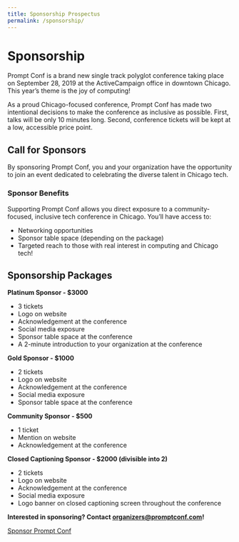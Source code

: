 ```yaml
---
title: Sponsorship Prospectus
permalink: /sponsorship/
---
```


# Sponsorship

Prompt Conf is a brand new single track polyglot conference taking place on September 28, 2019 at the ActiveCampaign office in downtown Chicago. This year’s theme is the joy of computing! 

As a proud Chicago-focused conference, Prompt Conf has made two intentional decisions to make the conference as inclusive as possible. First, talks will be only 10 minutes long. Second, conference tickets will be kept at a low, accessible price point. 

## Call for Sponsors

By sponsoring Prompt Conf, you and your organization have the opportunity to join an event dedicated to celebrating the diverse talent in Chicago tech. 

### Sponsor Benefits

Supporting Prompt Conf allows you direct exposure to a community-focused, inclusive tech conference in Chicago. You’ll have access to:
- Networking opportunities
- Sponsor table space (depending on the package)
- Targeted reach to those with real interest in computing and Chicago tech!

## Sponsorship Packages

**Platinum Sponsor - $3000**
- 3 tickets
- Logo on website
- Acknowledgement at the conference
- Social media exposure
- Sponsor table space at the conference
- A 2-minute introduction to your organization at the conference

**Gold Sponsor - $1000**
- 2 tickets
- Logo on website
- Acknowledgement at the conference
- Social media exposure
- Sponsor table space at the conference
 
**Community  Sponsor - $500**
- 1 ticket
- Mention on website
- Acknowledgement at the conference
 
**Closed Captioning Sponsor - $2000 (divisible into 2)**
- 2 tickets
- Logo on website
- Acknowledgement at the conference
- Social media exposure
- Logo banner on closed captioning screen throughout the conference

**Interested in sponsoring? Contact [organizers@promptconf.com](mailto:organizers@promptconf.com?subject=Prompt%20Conf%20Sponsorship)!**

<a class='button gtm-cta' href='mailto:organizers@promptconf.com?subject=Prompt%20Conf%20Sponsorship' subject='Prompt Conf Sponsorship'>Sponsor Prompt Conf</a>
